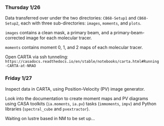 ### Thursday 1/26

Data transferred over under the two directories: `CB68-Setup1` and `CB68-Setup2`, each with three sub-directories: `images`, `moments`, and `plots`.

`images` contains a clean mask, a primary beam, and a primary-beam-corrected image for each molecular tracer. 

`moments` contains moment 0, 1, and 2 maps of each molecular tracer.

Open CARTA via ssh tunneling: `https://casadocs.readthedocs.io/en/stable/notebooks/carta.html#Running-CARTA-at-NRAO`

### Friday 1/27

Inspect data in CARTA, using Position-Velocity (PV) image generator. 

Look into the documentation to create moment maps and PV diagrams using CASA toolkits (`ia.moments`, `ia.pv`) tasks (`immoments`, `impv`) and Python libraries (`spectral_cube` and `pvextractor`).

Waiting on lustre based in NM to be set up... 

